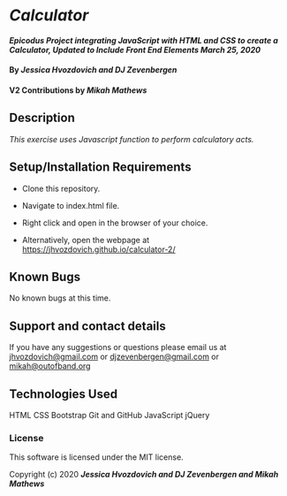 # _Calculator_

#### _Epicodus Project integrating JavaScript with HTML and CSS to create a Calculator, Updated to Include Front End Elements March 25, 2020_

#### By _**Jessica Hvozdovich and DJ Zevenbergen**_
#### V2 Contributions by _**Mikah Mathews**_

## Description

_This exercise uses Javascript function to perform calculatory acts._

## Setup/Installation Requirements

* Clone this repository.
* Navigate to index.html file.
* Right click and open in the browser of your choice.

* Alternatively, open the webpage at https://jhvozdovich.github.io/calculator-2/


## Known Bugs

No known bugs at this time.

## Support and contact details

If you have any suggestions or questions please email us at jhvozdovich@gmail.com or djzevenbergen@gmail.com or mikah@outofband.org

## Technologies Used

HTML
CSS
Bootstrap
Git and GitHub
JavaScript
jQuery

### License

This software is licensed under the MIT license.

Copyright (c) 2020 **_Jessica Hvozdovich and DJ Zevenbergen and Mikah Mathews_**